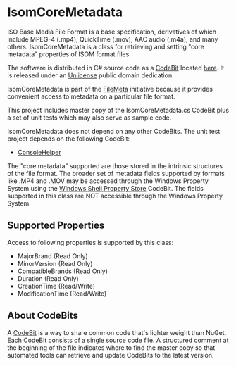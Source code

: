 # IsomCoreMetadata
ISO Base Media File Format is a base specification, derivatives of which include MPEG-4 (.mp4), QuickTime (.mov), AAC audio (.m4a), and many others. IsomCoreMetadata is a class for retrieving and setting "core metadata" properties of ISOM format files.
 
The software is distributed in C# source code as a [CodeBit](http://FileMeta.org/CodeBit.html) located [here](https://github.com/FileMeta/IsomCoreMetadata/raw/master/IsomCoreMetadata.cs). It is released under an [Unlicense](http://unlicense.org) public domain dedication.

IsomCoreMetadata is part of the [FileMeta](http://www.filemeta.org) initiative because it provides convenient access to metadata on a particular file format.

This project includes master copy of the IsomCoreMetadata.cs CodeBit plus a set of unit tests which may also serve as sample code. 

IsomCoreMetadata does not depend on any other CodeBits. The unit test project depends on the following CodeBit:
* [ConsoleHelper](https://github.com/FileMeta/ConsoleHelper)

The "core metadata" supported are those stored in the intrinsic structures of the file format. The broader set of metadata fields supported by formats like .MP4 and .MOV may be accessed through the Windows Property System using the [Windows Shell Property Store](https://github.com/FileMeta/WinShellPropertyStore) CodeBit. The fields supported in this class are NOT accessible through the Windows Property System.

## Supported Properties
Access to following properties is supported by this class:
 * MajorBrand (Read Only)
 * MinorVersion (Read Only)
 * CompatibleBrands (Read Only)
 * Duration (Read Only)
 * CreationTime (Read/Write)
 * ModificationTime (Read/Write)

## About CodeBits
A [CodeBit](http://FileMeta.org/CodeBit.html) is a way to share common code that's lighter weight than NuGet. Each CodeBit consists of a single source code file. A structured comment at the beginning of the file indicates where to find the master copy so that automated tools can retrieve and update CodeBits to the latest version.